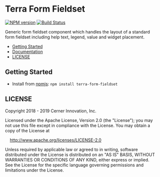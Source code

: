 # Terra Form Fieldset


[![NPM version](https://badgen.net/npm/v/terra-form-fieldset)](https://www.npmjs.org/package/terra-form-fieldset)
[![Build Status](https://badgen.net/travis/cerner/terra-core)](https://travis-ci.org/cerner/terra-core)

Generic form fieldset component which handles the layout of a standard form fieldset including help text, legend, value and widget placement.

- [Getting Started](#getting-started)
- [Documentation](https://github.com/cerner/terra-core/tree/master/packages/terra-form-fieldset/docs)
- [LICENSE](#license)

## Getting Started

- Install from [npmjs](https://www.npmjs.com): `npm install terra-form-fieldset`

## LICENSE

Copyright 2018 - 2019 Cerner Innovation, Inc.

Licensed under the Apache License, Version 2.0 (the "License"); you may not use this file except in compliance with the License. You may obtain a copy of the License at

&nbsp;&nbsp;&nbsp;&nbsp;http://www.apache.org/licenses/LICENSE-2.0

Unless required by applicable law or agreed to in writing, software distributed under the License is distributed on an "AS IS" BASIS, WITHOUT WARRANTIES OR CONDITIONS OF ANY KIND, either express or implied. See the License for the specific language governing permissions and limitations under the License.
